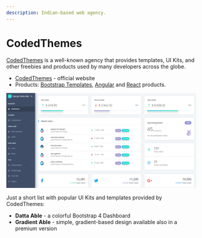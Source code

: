 ```yaml
---
description: Indian-based web agency.
---
```


# CodedThemes

[CodedThemes](https://codedthemes.com/?ref=appseed) is a well-known agency that provides templates, UI Kits, and other freebies and products used by many developers across the globe. 

* [CodedThemes](https://codedthemes.com/?ref=appseed) - official website
* Products: [Bootstrap Templates](https://codedthemes.com/item/category/templates/bootstrap-admin-templates/?ref=appseed), [Angular](https://codedthemes.com/item/category/templates/angular-dashboards/?ref=appseed) and [React](https://codedthemes.com/item/category/templates/react-admin-templates/?ref=appseed) products. 

![CodedThemes - Services Page.](../../.gitbook/assets/datta-able-dashboard.png)

Just a short list with popular UI Kits and templates provided by CodedThemes:

* **Datta Able** - a colorful Bootstrap 4 Dashboard 
* **Gradient Able** - simple, gradient-based design available also in a premium version





